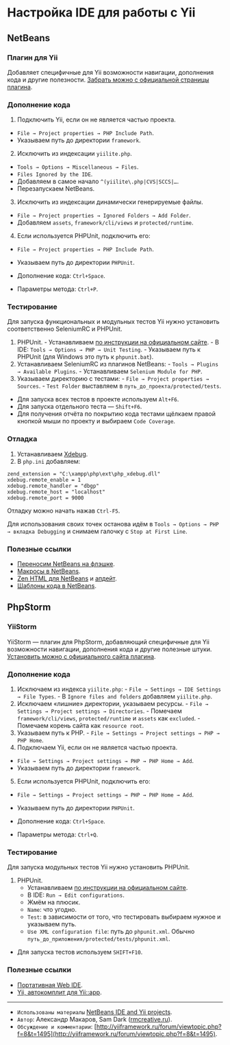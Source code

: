 Настройка IDE для работы с Yii
==============================

NetBeans
--------

### Плагин для Yii

Добавляет специфичные для Yii возможности навигации, дополнения кода и другие полезности. [Забрать можно с официальной
страницы плагина](http://plugins.netbeans.org/plugin/47246/php-yii-framework-netbeans-phpcc).

### Дополнение кода

1. Подключить Yii, если он не является частью проекта.
  - `File → Project properties → PHP Include Path`.
  - Указываем путь до директории `framework`.
2. Исключить из индексации `yiilite.php`.
  - `Tools → Options → Miscellaneous → Files`.
  - `Files Ignored by the IDE`.
  - Добавляем в самое начало `^(yiilite\.php|CVS|SCCS|…`.
  - Перезапускаем NetBeans.
3. Исключить из индексации динамически генерируемые файлы.
  - `File → Project properties → Ignored Folders → Add Folder`.
  - Добавляем `assets`, `framework/cli/views` и `protected/runtime`.
4. Если используется PHPUnit, подключить его:
  - `File → Project properties → PHP Include Path`.
  - Указываем путь до директории `PHPUnit`.

- Дополнение кода: `Ctrl+Space`.
- Параметры метода: `Ctrl+P`.

### Тестирование

Для запуска функциональных и модульных тестов Yii нужно установить соответственно
SeleniumRC и PHPUnit.


  1. PHPUnit.
    - Устанавливаем [по инструкции на официальном сайте](http://www.phpunit.de/manual/3.0/en/installation.html).
    - В IDE: `Tools → Options → PHP → Unit Testing`.
    - Указываем путь к PHPUnit (для Windows это путь к `phpunit.bat`).
  2. Устанавливаем SeleniumRC из плагинов NetBeans:
    - `Tools → Plugins → Available Plugins`.
    - Устанавливаем `Selenium Module for PHP`.
  3. Указываем директорию с тестами:
    - `File → Project properties → Sources`.
    - `Test Folder` выставляем в `путь_до_проекта/protected/tests`.

  - Для запуска всех тестов в проекте используем `Alt+F6`.
  - Для запуска отдельного теста — `Shift+F6`.
  - Для получения отчёта по покрытию кода тестами щёлкаем правой кнопкой мыши по проекту и выбираем `Code Coverage`.

### Отладка
  1. Устанавливаем [Xdebug](http://www.xdebug.org/docs/install).
  2. В `php.ini` добавляем:

```
zend_extension = "C:\xampp\php\ext\php_xdebug.dll"
xdebug.remote_enable = 1
xdebug.remote_handler = "dbgp"
xdebug.remote_host = "localhost"
xdebug.remote_port = 9000
```

Отладку можно начать нажав `Ctrl-F5`.

Для использования своих точек останова идём в `Tools → Options → PHP → вкладка Debugging` и
снимаем галочку с `Stop at First Line`.

### Полезные ссылки
  - [Переносим NetBeans на флэшке](http://rmcreative.ru/blog/post/perenosim-netbeans-na-fleshchke).
  - [Макросы в NetBeans](http://rmcreative.ru/blog/post/makrosy-v-netbeans).
  - [Zen HTML для NetBeans](http://rmcreative.ru/blog/post/zen-html-dlja-netbeans) и [апдейт](http://rmcreative.ru/blog/post/netbeans-zen-html-1.1).
  - [Шаблоны кода в NetBeans](http://rmcreative.ru/blog/post/shchablony-koda-v-netbeans).

PhpStorm
--------

### YiiStorm

YiiStorm — плагин для PhpStorm, добавляющий специфичные для Yii возможности навигации, дополнения кода и другие полезные
штуки. [Установить можно с официального сайта плагина](http://mazx.ru/).

### Дополнение кода
  1. Исключаем из индекса `yiilite.php`:
    - `File → Settings → IDE Settings → File Types`.
    - В `Ignore files and folders` добавляем `yiilite.php`.
  2. Исключаем «лишние» директории, указываем ресурсы.
    - `File → Settings → Project settings → Directories`.
    - Помечаем `framework/cli/views`, `protected/runtime` и `assets` как `excluded`.
    - Помечаем корень сайта как `resource root`.
  3. Указываем путь к PHP.
    - `File → Settings → Project settings → PHP → PHP Home`.
  4. Подключаем Yii, если он не является частью проекта.
  - `File → Settings → Project settings → PHP → PHP Home → Add`.
  - Указываем путь до директории `framework`.
  5. Если используется PHPUnit, подключить его:
  - `File → Settings → Project settings → PHP → PHP Home → Add`.
  - Указываем путь до директории `PHPUnit`.

  - Дополнение кода: `Ctrl+Space`.
  - Параметры метода: `Ctrl+Q`.

### Тестирование

Для запуска модульных тестов Yii нужно установить PHPUnit.

1. PHPUnit.
    - Устанавливаем [по инструкции на официальном сайте](http://www.phpunit.de/manual/3.0/en/installation.html).
    - В IDE: `Run → Edit configurations`.
    - Жмём на плюсик.
    - `Name`: что угодно.
    - `Test`: в зависимости от того, что тестировать выбираем нужное и указываем путь.
    - `Use XML configuration file`: путь до `phpunit.xml`. Обычно `путь_до_приложения/protected/tests/phpunit.xml`.

  - Для запуска тестов используем `SHIFT+F10`.

### Полезные ссылки
  - [Портативная Web IDE](http://rmcreative.ru/blog/post/portativnaja-web-ide).
  - [Yii, автокомплит для Yii::app](http://rmcreative.ru/blog/post/yii--avtokomplit-dlja-yiiapp).

---
 - `Использованы материалы` [NetBeans IDE and Yii projects](http://www.yiiframework.com/doc/cookbook/83/).
 - `Автор`: Александр Макаров, Sam Dark ([rmcreative.ru](http://rmcreative.ru/)).
 - `Обсуждение и комментарии`: [http://yiiframework.ru/forum/viewtopic.php?f=8&t=1495](http://yiiframework.ru/forum/viewtopic.php?f=8&t=1495).
